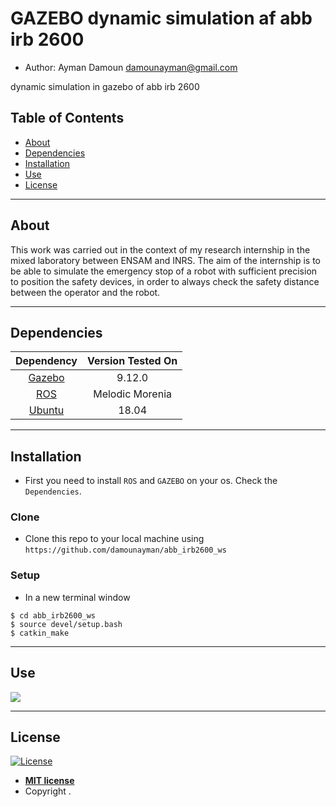 # GAZEBO dynamic simulation af abb irb 2600 

* Author: Ayman Damoun <damounayman@gmail.com>

dynamic simulation in gazebo of abb irb 2600 
## Table of Contents
- [About](#about)
- [Dependencies](#dependencies)
- [Installation](#installation)
- [Use](#use)
- [License](#license)


---
## About
This work was carried out in the context of my research internship in the mixed laboratory between ENSAM and INRS.
The aim of the internship is to be able to simulate the emergency stop of a robot with sufficient precision to position the safety devices, in order to always check the safety distance between the operator and the robot.

---
## Dependencies

|             Dependency            | Version Tested On |
|:---------------------------------:|:-----------------:|
| [Gazebo](http://gazebosim.org/)   | 9.12.0            |
| [ROS](https://www.ros.org/)       | Melodic Morenia   |
| [Ubuntu](https://www.ubuntu.com/) | 18.04             |
---
## Installation

- First you need to install `ROS` and `GAZEBO` on your os. Check the `Dependencies`.

### Clone

- Clone this repo to your local machine using `https://github.com/damounayman/abb_irb2600_ws`

### Setup

- In a new terminal window 
```shell
$ cd abb_irb2600_ws
$ source devel/setup.bash
$ catkin_make
```
---
## Use

![](./media/demo1.gif)

---
## License

[![License](http://img.shields.io/:license-mit-blue.svg?style=flat-square)](http://badges.mit-license.org)

- **[MIT license](http://opensource.org/licenses/mit-license.php)**
- Copyright .

